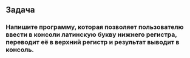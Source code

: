 ## Задача
### Напишите программу, которая позволяет пользователю ввести в консоли латинскую букву нижнего регистра,  переводит её в верхний регистр и результат выводит в консоль.